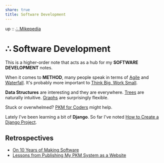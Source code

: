 ```yaml
---  
share: true  
title: Software Development  
---  
```

up :: [∴ Mikepedia](./index.md)  
  
# ∴ Software Development  
  
This is a higher-order note that acts as a hub for my **SOFTWARE DEVELOPMENT** notes.  
  
When it comes to **METHOD**, many people speak in terms of [Agile](./Agile.md) and [Waterfall](./Waterfall.md). It's probably more important to [Think Big, Work Small](./Think-Big-Work-Small.md).  
  
**Data Structures** are interesting and they are everywhere. [Trees](./Tree.md) are naturally intuitive. [Graphs](./Graph.md) are surprisingly flexible.  
  
Stuck or overwhelmed? [PKM for Coders](./PKM-for-Coders.md) might help.  
  
Lately I've been learning a bit of **Django**. So far I've noted [How to Create a Django Project](./How-to-Create-a-Django-Project.md).  
  
## Retrospectives  
- [On 10 Years of Making Software](./On-10-Years-of-Making-Software.md)  
- [Lessons from Publishing My PKM System as a Website](./Lessons-from-Publishing-My-PKM-System-as-a-Website.md)